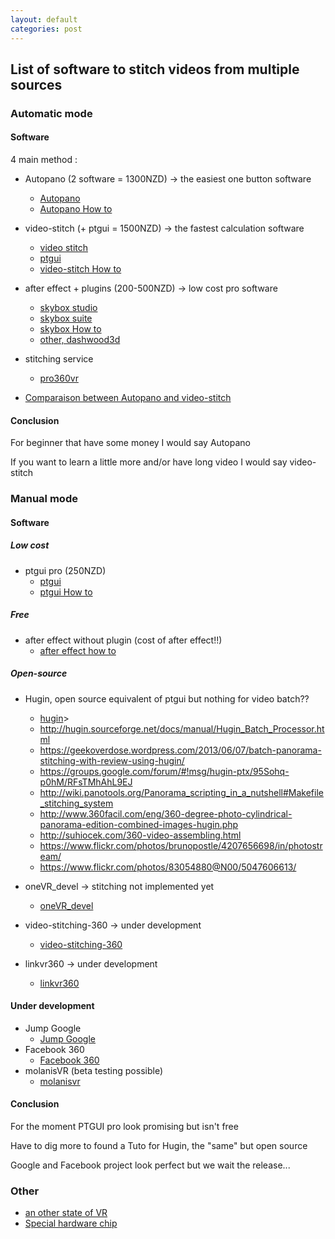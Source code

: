 ```yaml
---
layout: default
categories: post
---
```

## List of software to stitch videos from multiple sources

### Automatic mode

#### Software

4 main method :

- Autopano (2 software = 1300NZD) -> the easiest one button software
  * [Autopano](http://www.kolor.com/autopano/download/)
  * [Autopano How to](http://freedom360.us/tutorials/software/kolor-autopano-video-workflow/)
- video-stitch (+ ptgui = 1500NZD) -> the fastest calculation software
  * [video stitch](http://www.video-stitch.com/)
  * [ptgui](http://www.ptgui.com/)
  * [video-stitch How to](https://www.youtube.com/watch?v=PSI5JQAJR_k&feature=youtu.be)
- after effect + plugins (200-500NZD) -> low cost pro software
  * [skybox studio](http://www.mettle.com/product/skybox-studio/)
  * [skybox suite](http://www.mettle.com/product/mettle-skybox-suite/)
  * [skybox How to](http://www.mettle.com/skybox-tutorials/)
  * [other, dashwood3d](http://www.dashwood3d.com/360vrtoolbox.php)
- stitching service
  * [pro360vr](http://www.pro360vr.com/stitching-service.html)


- [Comparaison between Autopano and video-stitch](https://www.linkedin.com/pulse/which-360-video-stitching-software-buy-video-stitch-alex-pearce)

#### Conclusion

For beginner that have some money I would say Autopano

If you want to learn a little more and/or have long video I would say video-stitch

### Manual mode

#### Software

##### Low cost

- ptgui pro (250NZD)
  * [ptgui](http://www.ptgui.com/)
  * [ptgui How to](http://freedom360.eu/360-video-stitching-ptgui/)

##### Free

- after effect without plugin (cost of after effect!!)
  * [after effect how to](https://www.youtube.com/watch?v=5elOFvyL4KA)

##### Open-source

- Hugin, open source equivalent of ptgui but nothing for video batch??
  * [hugin](http://hugin.sourceforge.net/tutorials/index.shtml)>
  * <http://hugin.sourceforge.net/docs/manual/Hugin_Batch_Processor.html>
  * <https://geekoverdose.wordpress.com/2013/06/07/batch-panorama-stitching-with-review-using-hugin/>
  * <https://groups.google.com/forum/#!msg/hugin-ptx/95Sohq-p0hM/RFsTMhAhL9EJ>
  * <http://wiki.panotools.org/Panorama_scripting_in_a_nutshell#Makefile_stitching_system>
  * <http://www.360facil.com/eng/360-degree-photo-cylindrical-panorama-edition-combined-images-hugin.php>
  * <http://suhiocek.com/360-video-assembling.html>
  * <https://www.flickr.com/photos/brunopostle/4207656698/in/photostream/>
  * <https://www.flickr.com/photos/83054880@N00/5047606613/>

- oneVR_devel -> stitching not implemented yet
  * [oneVR_devel](https://github.com/felixtsao/oneVR_devel)
- video-stitching-360 -> under development
  * [video-stitching-360](https://code.google.com/archive/p/video-stitching-360/)
- linkvr360 -> under development
  * [linkvr360](https://github.com/nsathiya/linkvr360)

#### Under development

- Jump Google
  * [Jump Google](https://vr.google.com/jump/)
- Facebook 360
  * [Facebook 360](https://facebook360.fb.com/)
- molanisVR (beta testing possible)
  * [molanisvr](http://molanisvr.com/)

#### Conclusion

For the moment PTGUI pro look promising but isn't free

Have to dig more to found a Tuto for Hugin, the "same" but open source

Google and Facebook project look perfect but we wait the release...


### Other

- [an other state of VR](http://stateofvr.com/?page_id=17168)
- [Special hardware chip](http://www.argondesign.com/products/argon360/)
